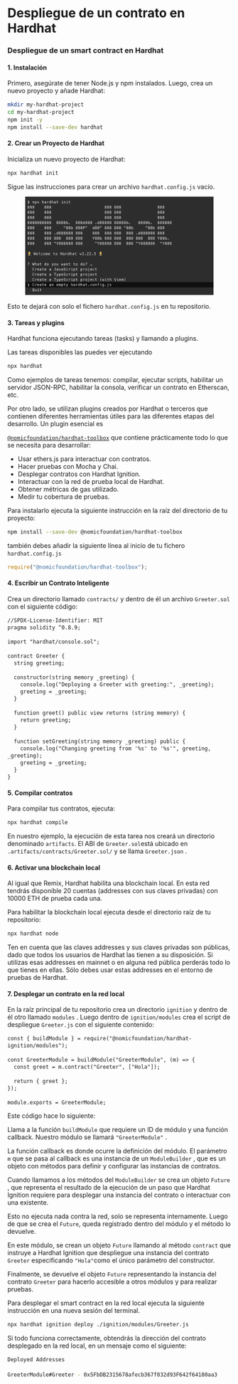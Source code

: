 # Despliegue de un contrato en Hardhat

### Despliegue de un smart contract en Hardhat

#### 1. Instalación

Primero, asegúrate de tener Node.js y npm instalados. Luego, crea un nuevo proyecto y añade Hardhat:

```bash
mkdir my-hardhat-project
cd my-hardhat-project
npm init -y
npm install --save-dev hardhat
```

#### 2. Crear un Proyecto de Hardhat

Inicializa un nuevo proyecto de Hardhat:

```bash
npx hardhat init
```

Sigue las instrucciones para crear un archivo `hardhat.config.js` vacío.

<figure><img src="../../../../.gitbook/assets/Untitled (8).png" alt=""><figcaption></figcaption></figure>

Esto te dejará con solo el fichero `hardhat.config.js` en tu repositorio.

#### 3. Tareas y plugins

Hardhat funciona ejecutando tareas (tasks) y llamando a plugins.

Las tareas disponibles las puedes ver ejecutando

```bash
npx hardhat
```

Como ejemplos de tareas tenemos: compilar, ejecutar scripts, habilitar un servidor JSON-RPC, habilitar la consola, verificar un contrato en Etherscan, etc.

Por otro lado, se utilizan plugins creados por Hardhat o terceros que contienen diferentes herramientas útiles para las diferentes etapas del desarrollo. Un plugin esencial es

[`@nomicfoundation/hardhat-toolbox`](https://hardhat.org/hardhat-runner/plugins/nomicfoundation-hardhat-toolbox) que contiene prácticamente todo lo que se necesita para desarrollar:

* Usar ethers.js para interactuar con contratos.
* Hacer pruebas con Mocha y Chai.
* Desplegar contratos con Hardhat Ignition.
* Interactuar con la red de prueba local de Hardhat.
* Obtener métricas de gas utilizado.
* Medir tu cobertura de pruebas.

Para instalarlo ejecuta la siguiente instrucción en la raíz del directorio de tu proyecto:

```bash
npm install --save-dev @nomicfoundation/hardhat-toolbox
```

también debes añadir la siguiente línea al inicio de tu fichero `hardhat.config.js`

```jsx
require("@nomicfoundation/hardhat-toolbox");
```

#### 4. Escribir un Contrato Inteligente

Crea un directorio llamado `contracts/` y dentro de él un archivo `Greeter.sol` con el siguiente código:

```solidity
//SPDX-License-Identifier: MIT
pragma solidity ^0.8.9;

import "hardhat/console.sol";

contract Greeter {
  string greeting;

  constructor(string memory _greeting) {
    console.log("Deploying a Greeter with greeting:", _greeting);
    greeting = _greeting;
  }

  function greet() public view returns (string memory) {
    return greeting;
  }

  function setGreeting(string memory _greeting) public {
    console.log("Changing greeting from '%s' to '%s'", greeting, _greeting);
    greeting = _greeting;
  }
}
```

#### 5. Compilar contratos

Para compilar tus contratos, ejecuta:

```bash
npx hardhat compile
```

En nuestro ejemplo, la ejecución de esta tarea nos creará un directorio denominado `artifacts`. El ABI de `Greeter.sol`está ubicado en `.artifacts/contracts/Greeter.sol/` y se llama `Greeter.json` .

#### 6. Activar una blockchain local

Al igual que Remix, Hardhat habilita una blockchain local. En esta red tendrás disponible 20 cuentas (addresses con sus claves privadas) con 10000 ETH de prueba cada una.

Para habilitar la blockchain local ejecuta desde el directorio raíz de tu repositorio:

```bash
npx hardhat node
```

Ten en cuenta que las claves addresses y sus claves privadas son públicas, dado que todos los usuarios de Hardhat las tienen a su disposición. Si utilizas esas addresses en mainnet o en alguna red pública perderás todo lo que tienes en ellas. Sólo debes usar estas addresses en el entorno de pruebas de Hardhat.

#### 7. Desplegar un contrato en la red local

En la raíz principal de tu repositorio crea un directorio `ignition` y dentro de él otro llamado `modules` . Luego dentro de `ignition/modules` crea el script de despliegue `Greeter.js` con el siguiente contenido:

```
const { buildModule } = require("@nomicfoundation/hardhat-ignition/modules");

const GreeterModule = buildModule("GreeterModule", (m) => {
  const greet = m.contract("Greeter", ["Hola"]);

  return { greet };
});

module.exports = GreeterModule;
```

Este código hace lo siguiente:

Llama a la función `buildModule` que requiere un ID de módulo y una función callback. Nuestro módulo se llamará `"GreeterModule"` .

La función callback es donde ocurre la definición del módulo. El parámetro `m` que se pasa al callback es una instancia de un `ModuleBuilder` , que es un objeto con métodos para definir y configurar las instancias de contratos.

Cuando llamamos a los métodos del `ModuleBuilder` se crea un objeto `Future` , que representa el resultado de la ejecución de un paso que Hardhat Ignition requiere para desplegar una instancia del contrato o interactuar con una existente.

Esto no ejecuta nada contra la red, solo se representa internamente. Luego de que se crea el `Future`, queda registrado dentro del módulo y el método lo devuelve.

En este módulo, se crean un objeto `Future` llamando al método `contract` que instruye a Hardhat Ignition que despliegue una instancia del contrato `Greeter` especificando `"Hola"`como el único parámetro del constructor.

Finalmente, se devuelve el objeto `Future` representando la instancia del contrato `Greeter` para hacerlo accesible a otros módulos y para realizar pruebas.

Para desplegar el smart contract en la red local ejecuta la siguiente instrucción en una nueva sesión del terminal.

```bash
npx hardhat ignition deploy ./ignition/modules/Greeter.js
```

Si todo funciona correctamente, obtendrás la dirección del contrato desplegado en la red local, en un mensaje como el siguiente:

```bash
Deployed Addresses

GreeterModule#Greeter - 0x5FbDB2315678afecb367f032d93F642f64180aa3
```
